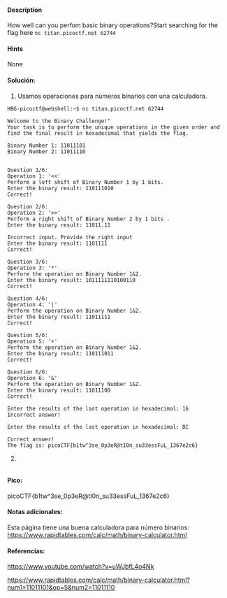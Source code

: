 
#### Description
How well can you perfom basic binary operations?Start searching for the flag here `nc titan.picoctf.net 62744`

#### Hints 
None

#### Solución:

1. Usamos operaciones para números binarios con una calculadora.

````
HBG-picoctf@webshell:~$ nc titan.picoctf.net 62744

Welcome to the Binary Challenge!"
Your task is to perform the unique operations in the given order and find the final result in hexadecimal that yields the flag.

Binary Number 1: 11011101
Binary Number 2: 11011110


Question 1/6:
Operation 1: '<<'
Perform a left shift of Binary Number 1 by 1 bits.
Enter the binary result: 110111010
Correct!

Question 2/6:
Operation 2: '>>'
Perform a right shift of Binary Number 2 by 1 bits .
Enter the binary result: 11011.11

Incorrect input. Provide the right input
Enter the binary result: 1101111
Correct!

Question 3/6:
Operation 3: '*'
Perform the operation on Binary Number 1&2.
Enter the binary result: 1011111110100110
Correct!

Question 4/6:
Operation 4: '|'
Perform the operation on Binary Number 1&2.
Enter the binary result: 11011111
Correct!

Question 5/6:
Operation 5: '+'
Perform the operation on Binary Number 1&2.
Enter the binary result: 110111011
Correct!

Question 6/6:
Operation 6: '&'
Perform the operation on Binary Number 1&2.
Enter the binary result: 11011100
Correct!

Enter the results of the last operation in hexadecimal: 16
Incorrect answer!

Enter the results of the last operation in hexadecimal: DC

Correct answer!
The flag is: picoCTF{b1tw^3se_0p3eR@tI0n_su33essFuL_1367e2c6}
`````

2.

````

`````


#### Pico:
picoCTF{b1tw^3se_0p3eR@tI0n_su33essFuL_1367e2c6}

#### Notas adicionales:
Esta página tiene una buena calculadora para número binarios:
https://www.rapidtables.com/calc/math/binary-calculator.html


#### Referencias:
https://www.youtube.com/watch?v=uWJbfL4o4Nk

https://www.rapidtables.com/calc/math/binary-calculator.html?num1=11011101&op=5&num2=11011110

